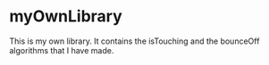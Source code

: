 # myOwnLibrary
This is my own library. It contains the isTouching and the bounceOff algorithms that I have made.
